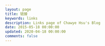 ```yaml
---
layout: page
title: 链接
keywords: links
description: Links page of Chawye Hsu's Blog
date: 2015-05-18 00:00:00
updated: 2020-04-18 00:00:00
comments: false
---
```

